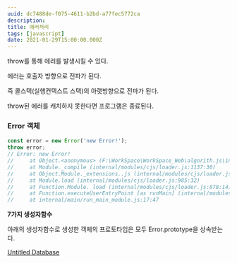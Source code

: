 ```yaml
---
uuid: dc7488de-f075-4611-b2bd-a77fec5772ca
description: 
title: 에러처리
tags: [javascript]
date: 2021-01-29T15:00:00.000Z
---
```








throw를 통해 에러를 발생시킬 수 있다.

에러는 호출자 방향으로 전파가 된다.

즉 콜스택(실행컨텍스트 스택)의 아랫방향으로 전파가 된다.

throw된 에러를 캐치하지 못한다면 프로그램은 종료된다.

### Error 객체

```jsx
const error = new Error('new Error!');
throw error;
// Error: new Error!
//     at Object.<anonymous> (F:\WorkSpace\WorkSpace_Web\algorith.js\index.js:1:15)
//     at Module._compile (internal/modules/cjs/loader.js:1137:30)
//     at Object.Module._extensions..js (internal/modules/cjs/loader.js:1157:10)
//     at Module.load (internal/modules/cjs/loader.js:985:32)
//     at Function.Module._load (internal/modules/cjs/loader.js:878:14)
//     at Function.executeUserEntryPoint [as runMain] (internal/modules/run_main.js:71:12)
//     at internal/main/run_main_module.js:17:47
```

**7가지 생성자함수**

아래의 생성자함수로 생성한 객체의 프로토타입은 모두 Error.prototype을 상속받는다.

[Untitled Database](%E1%84%8B%E1%85%A6%E1%84%85%E1%85%A5%E1%84%8E%E1%85%A5%E1%84%85%E1%85%B5%207a17184232954e1f917297475fa296dc/Untitled%20Database%20c3684f48ff37417a82ba6eee78e64f78.csv)
